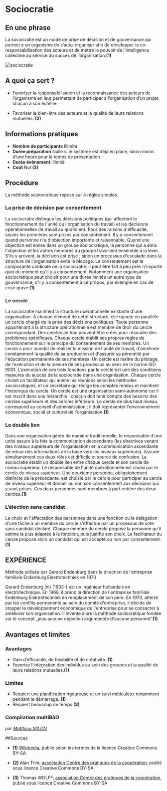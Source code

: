 # Sociocratie

## En une phrase  

La sociocratie est un mode de prise de décision et de gouvernance qui permet à un organisme de s’auto-organiser afin de développer la co-responsabilisation des acteurs et de mettre le pouvoir de l’intelligence collective au service du succès de l’organisation.**(1)**

![sociocratie](https://c2.staticflickr.com/4/3302/3510534937_b682bd7cff_z.jpg?zz=1)

## A quoi ça sert ?

- Favoriser la responsabilisation et la reconnaissance des acteurs de l’organisme en leur permettant de participer à l’organisation d’un projet, chacun à son échelle.

- Favoriser le bien-être des acteurs et la qualité de leurs relations mutuelles. **(2)**

## Informations pratiques

- **Nombre de participants**  Illimité
- **Durée préparation** Nulle si le système est déjà en place, sinon moins d’une heure pour le temps de présentation
- **Durée évènement** Illimité
- **Coût**  Nul **(2)**



## Procédure
La méthode sociocratique repose sur 4 règles simples.


### La prise de décision par consentement

La sociocratie distingue les décisions politiques (qui affectent le fonctionnement de l'unité ou l'organisation du travail) et les décisions opérationnelles (le travail au quotidien). Pour des raisons d'efficacité, seules les premières sont prises par consentement. Il y a consentement quand personne n'a d'objection importante et raisonnable. Quand une objection est émise dans un groupe sociocratique, la personne qui a émis l'objection et les autres membres du groupe travaillent ensemble à la lever. S'ils y arrivent, la décision est prise ; sinon un processus d'escalade dans la structure de l'organisation évite le blocage.
Le consentement est la composante cardinale de la sociocratie. Il peut être fait à peu près n'importe quoi du moment qu'il y a consentement. Notamment une organisation sociocratique peut choisir pour une durée limitée un autre type de gouvernance, s'il y a consentement à ce propos, par exemple en cas de crise grave.**(1)**

### Le cercle

La sociocratie maintient la structure opérationnelle existante d'une organisation. À chaque élément de cette structure, elle rajoute en parallèle un cercle chargé de la prise des décisions politiques. Toute personne appartenant à la structure opérationnelle est membre de droit du cercle correspondant. Des cercles ad hoc peuvent être créés pour résoudre des problèmes spécifiques.
Chaque cercle établit ses propres règles de fonctionnement sur le principe du consentement de ses membres. Un cercle a pour mandat de réaliser la mission de l'unité de travail, d'améliorer constamment la qualité de sa production et d'assurer sa pérennité par l'éducation permanente de ses membres.
Un cercle est maître du pilotage, de l'exécution et de la mesure de ses processus au sens de la norme ISO 9001. L'exécution de ces trois fonctions par le cercle est une des conditions majeures du succès de la sociocratie dans une organisation.
Chaque cercle choisit un facilitateur qui anime les réunions selon les méthodes sociocratiques, et un secrétaire qui rédige les comptes rendus et maintient l'historique du cercle.
Un cercle est une organisation semi-autonome car il est inscrit dans une hiérarchie : chacun doit tenir compte des besoins des cercles supérieurs et des cercles inférieurs. Le cercle de plus haut niveau, correspond au conseil d'administration ; il doit représenter l'environnement économique, social et culturel de l'organisation.**(1)**

### Le double lien

Dans une organisation gérée de manière traditionnelle, le responsable d'une unité assure à la fois la communication descendante (les directives venant des niveaux supérieurs de l'organisation) et la communication ascendante (le retour des informations de la base vers les niveaux supérieurs). Assurer simultanément ces deux rôles est difficile et source de confusion.
La sociocratie établit un double lien entre chaque cercle et son cercle de niveau supérieur. Le responsable de l'unité opérationnelle est choisi par le cercle de niveau supérieur. Une deuxième personne, obligatoirement distincte de la précédente, est choisie par le cercle pour participer au cercle de niveau supérieur et donner ou non son consentement aux décisions qui y sont prises. Ces deux personnes sont membres à part entière des deux cercles.**(1)**

### L’élection sans candidat

Le choix et l'affectation des personnes dans une fonction ou la délégation d'une tâche à un membre du cercle s'effectue par un processus de vote sans candidat déclaré. Chaque membre du cercle propose la personne qu'il estime la plus adaptée à la fonction, puis justifie son choix. Le facilitateur du cercle propose alors un candidat qui est accepté ou non par consentement.**(1)**


## EXPÉRIENCE

Méthode utilisée par Gerard Endenburg dans la direction de l‘entreprise familiale Endenburg Elektrotechniek en 1970

Gerard Endenburg (nl) (1933-) est un ingénieur hollandais en électrotechnique. En 1968, il prend la direction de l'entreprise familiale Endenburg Elektrotechniek en remplacement de son père. En 1970, atterré par les conflits permanents au sein du comité d'entreprise, il décide de stopper le développement économique de l'entreprise pour se consacrer à améliorer son organisation. Il invente alors la méthode sociocratique fondée sur le concept „plus aucune objection argumentée d'aucune personne“.**(1)**

## Avantages et limites

### Avantages
- Gain d’efficacité, de flexibilité et de créativité. **(1)**
- Favorise l’intégration des individus au sein des groupes et la qualité de leurs relations mutuelles.**(1)**

### Limites
- Requiert une planification rigoureuse et un suivi méticuleux notamment pendant le démarrage. **(1)**
- Requiert beaucoup de temps **(3)**

### Compilation multiBàO
par *[Matthieu MILON](mailto:milonmatthieu@gmail.com)*

##Sources

* **(1)** [Wikipedia](http://fr.wikipedia.org/wiki/Sociocratie), publié selon les termes de la licence Creative Commons BY-SA 

* **(2)** Alan Trim, [association Centre des pratiques de la coopération](http://www.cpcoop.fr), publié sous licence Creative Commons BY-SA

* **(3)** Thomas WOLFF, [association Centre des pratiques de la coopération](http://www.cpcoop.fr), publié sous licence Creative Commons BY-SA

